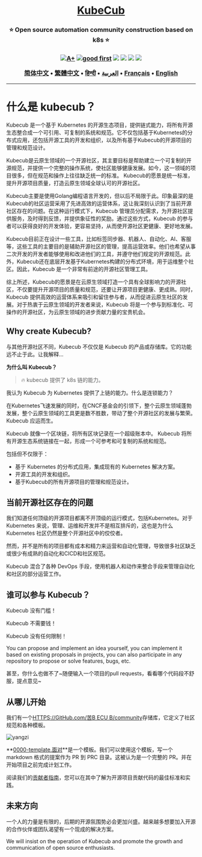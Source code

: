 <h1 align="center" style="border-bottom: none">
    <b>
        <a href="https://docker.nsddd.top">KubeCub</a><br>
    </b>
</h1>
<h3 align="center" style="border-bottom: none">
      ⭐️  Open source automation community construction based on k8s  ⭐️ <br>
<h3>

<p align=center>
<a href="https://goreportcard.com/report/github.com/kubecub/go-project-layout"><img src="https://goreportcard.com/badge/github.com/kubecub/go-project-layout" alt="A+"></a>
<a href="https://github.com/issues?q=org%kubecub+is%3Aissue+label%3A%22good+first+issue%22+no%3Aassignee"><img src="https://img.shields.io/github/issues/kubecub/go-project-layout/good%20first%20issue?logo=%22github%22" alt="good first"></a>
<a href="https://github.com/kubecub/go-project-layout"><img src="https://img.shields.io/github/stars/kubecub/go-project-layout.svg?style=flat&logo=github&colorB=deeppink&label=stars"></a>
<a href="https://join.slack.com/t/kubecub/shared_invite/zt-1se0k2bae-lkYzz0_T~BYh3rjkvlcUqQ"><img src="https://img.shields.io/badge/Slack-100%2B-blueviolet?logo=slack&amp;logoColor=white"></a>
<a href="https://github.com/kubecub/go-project-layout/blob/main/LICENSE"><img src="https://img.shields.io/badge/license-Apache--2.0-green"></a>
<a href="https://golang.org/"><img src="https://img.shields.io/badge/Language-Go-blue.svg"></a>
</p>

</p>

<p align="center">
    <a href="./README-zh-CN.md"><b>简体中文</b></a> •
    <a href="./README-zh-TW.md"><b>繁體中文</b></a> •
    <a href="./README-hi.md"><b>हिन्दी</b></a> •
    <a href="./README-ar.md"><b>العربية</b></a> •
    <a href="./README-fr.md"><b>Français</b></a> •
    <a href="./README.md"><b>English</b></a>
</p>

</p>

* * *

# 什么是 kubecub？

Kubecub 是一个基于 Kubernetes 的开源生态项目，提供链式能力，将所有开源生态整合成一个可引用、可复制的系统和规范。它不仅包括基于Kubernetes的分布式应用，还包括开源工具的开发和组织，以及所有基于Kubecub的开源项目的管理和规范设计。

Kubecub是云原生领域的一个开源社区，其主要目标是帮助建立一个可复制的开源规范，并提供一个完整的操作系统，使社区能够健康发展。如今，这一领域的项目很多，但在规范和操作上往往缺乏统一的标准。 Kubecub的愿景是统一标准，提升开源项目质量，打造云原生领域全球认可的开源社区。

Kubecub主要是使用Golang编程语言开发的，但以后不局限于此。印象最深的是Kubecub的社区运营采用了先进高效的运营体系，这让我深刻认识到了当前开源社区存在的问题。在这种运行模式下，Kubecub 管理员分配需求，为开源社区提供服务，及时得到反馈，并提供象征性的奖励。通过这些方式，Kubecub 的参与者可以获得良好的开发体验，更容易坚持，从而使开源社区更健康、更好地发展。

Kubecub目前正在设计一些工具，比如标签同步器、机器人、自动化、AI、客服等，这些工具的主要目的是辅助开源社区的管理，提高运营效率。他们也希望从事二次开发的开发者能够使用和改进他们的工具，并遵守他们规定的开源规范。此外，Kubecub还在底层开发基于Kubernetes构建的分布式环境，用于运维整个社区。因此，Kubecub 是一个非常有前途的开源社区管理工具。

综上所述，Kubecub的愿景是在云原生领域打造一个具有全球影响力的开源社区，不仅要提升开源项目的质量和规范，还要让开源项目更健康、更成熟。同时，Kubecub 提供高效的运营体系来吸引和留住参与者，从而促进云原生社区的发展。对于热衷于云原生领域的开发者来说，Kubecub 将是一个参与到标准化、可操作的开源社区，为云原生领域的进步贡献力量的宝贵机会。

## Why create Kubecub?

与其他开源社区不同，Kubecub 不仅仅是 Kubecub 的产品或存储库。它的功能远不止于此。让我解释...

**为什么叫 Kubecub？**

> 🔥 kubecub 提供了 k8s 链的能力。

我认为 Kubecub 为 Kubernetes 提供了上链的能力。什么是连锁能力？

在Kubernetes飞速发展的同时，在CNCF基金会的引领下，整个云原生领域蓬勃发展，整个云原生领域的工具更是数不胜数，带动了整个开源社区的发展与繁荣。 Kubecub 应运而生。

Kubecub 就像一个区块链，将所有区块记录在一个超级账本中。 Kubecub 将所有开源生态系统链接在一起，形成一个可参考和可复制的系统和规范。

包括但不仅限于：

-   基于 Kubernetes 的分布式应用，集成现有的 Kubernetes 解决方案。
-   开源工具的开发和组织。
-   基于Kubecub的所有开源项目的管理和规范设计。

## 当前开源社区存在的问题

我们知道任何顶级的开源项目都离不开顶级的运行模式，包括Kubernetes。对于 Kubernetes 来说，管理、运维和开发并不是相互排斥的，这也是为什么 Kubernetes 社区仍然是整个开源社区中的佼佼者。

然而，并不是所有的项目都有成本和精力来运营和自动化管理，导致很多社区缺乏或很少有成熟的自动化和CICD和社区规范。

Kubecub 混合了各种 DevOps 手段，使用机器人和动作来整合手段来管理自动化和社区的部分运营工作。

## 谁可以参与 Kubecub？

Kubecub 没有门槛！

Kubecub 不需要钱！

Kubecub 没有任何限制！

You can propose and implement an idea yourself, you can implement it based on existing proposals in projects, you can also participate in any repository to propose or solve features, bugs, etc.

甚至，你什么也做不了~随便输入一个项目的pull requests，看看哪个代码段不舒服，提点意见~

## 从哪儿开始

我们有一个[HTTPS://GitHub.com/苦B ECU B/community](https://github.com/kubecub/community)存储库，它定义了社区规范和各种模板。

![yangzi](http://sm.nsddd.top/sm202306012140301.png)

**[0000-template.面对](http://0000-template.md/)**是一个模板。我们可以使用这个模板，写一个 markdown 格式的提案作为 PR 到 PRC 目录。这被认为是一个完整的 PR。并在开始项目之前完成计划工作。

阅读我们的[贡献者指南](https://github.com/kubecub/community/blob/main/CONTRIBUTING.md)，您可以在其中了解为开源项目贡献代码的最佳标准和实践。

## 未来方向

一个人的力量是有限的，后期的开源氛围势必会更加兴盛。越来越多想要加入开源的合作伙伴或团队渴望有一个现成的解决方案。

We will insist on the operation of Kubecub and promote the growth and communication of open source enthusiasts.
